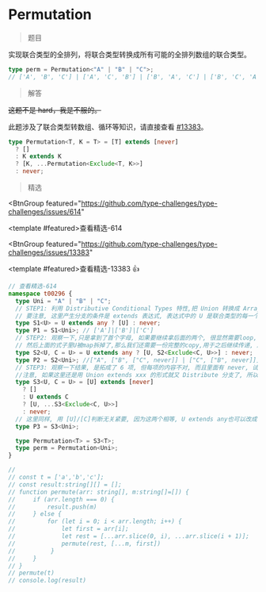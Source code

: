 # Permutation

<BtnGroup 
  issue="https://tsch.js.org/296/solutions"
  answer="https://github.com/type-challenges/type-challenges/issues/31947"
/>

> 题目

实现联合类型的全排列，将联合类型转换成所有可能的全排列数组的联合类型。

```typescript
type perm = Permutation<"A" | "B" | "C">;
// ['A', 'B', 'C'] | ['A', 'C', 'B'] | ['B', 'A', 'C'] | ['B', 'C', 'A'] | ['C', 'A', 'B'] | ['C', 'B', 'A']
```

> 解答

~~这题不是 hard，我是不服的。~~

此题涉及了联合类型转数组、循环等知识，请直接查看 [#13383](https://github.com/type-challenges/type-challenges/issues/13383)。

```ts
type Permutation<T, K = T> = [T] extends [never]
  ? []
  : K extends K
  ? [K, ...Permutation<Exclude<T, K>>]
  : never;
```

> 精选

<BtnGroup 
  featured="https://github.com/type-challenges/type-challenges/issues/614"
>
  <template #featured>查看精选-614</template>
</BtnGroup>

<BtnGroup 
  featured="https://github.com/type-challenges/type-challenges/issues/13383"
>
  <template #featured>查看精选-13383 👍</template>
</BtnGroup>

```ts
// 查看精选-614
namespace t00296 {
  type Uni = "A" | "B" | "C";
  // STEP1: 利用 Distributive Conditional Types 特性,把 Union 转换成 Array, 至于这里 extends 什么并不太重要, 只要条件为真,先用 any 好了
  // 要注意, 这里产生分支的条件是 extends 表达式, 表达式中的 U 是联合类型的每一个分支, 相当于被map
  type S1<U> = U extends any ? [U] : never;
  type P1 = S1<Uni>; // ['A']|['B']|['C']
  // STEP2: 观察一下,只是拿到了首个字母, 如果要继续拿后面的两个, 很显然需要loop, Type Space里的loop通常通过循环调用. 或者想一下如果是 function 该怎么写, 见
  // 然后上面的式子里U被map拆掉了,那么我们还需要一份完整的copy,用于之后继续传递, 所以增加一个C=U, 之后我们填上 S2<Exclude<C,U>>, 看第一项等于把[B, C]传入下一次循环
  type S2<U, C = U> = U extends any ? [U, S2<Exclude<C, U>>] : never;
  type P2 = S2<Uni>; //["A", ["B", ["C", never]] | ["C", ["B", never]]] | ["B", ["A", ["C", never]] | ["C", ["A", never]]] | ["C", ["A", ["B", never]] | ["B", ["A", never]]]
  // STEP3: 观察一下结果, 是拓成了 6 项, 但每项的内容不对, 而且里面有 never, 试着想办法把 never 拿掉, 怎么拿掉呢? 试着再加一级 extends,
  //注意, 如果这里还是用 Union extends xxx 的形式就又 Distribute 分支了, 所以这里把传入[U] 整体进条件
  type S3<U, C = U> = [U] extends [never]
    ? []
    : U extends C
    ? [U, ...S3<Exclude<C, U>>]
    : never;
  // 这里同样, 用 [U]/[C]判断无关紧要, 因为这两个相等, U extends any也可以改成 U extends C, 但注意, 这里的意义跟前面完全不同, U 已经是map后的子元素了, 不可以反过来
  type P3 = S3<Uni>;

  type Permutation<T> = S3<T>;
  type perm = Permutation<Uni>;
}

//
// const t = ['a','b','c'];
// const result:string[][] = [];
// function permute(arr: string[], m:string[]=[]) {
//     if (arr.length === 0) {
//         result.push(m)
//     } else {
//         for (let i = 0; i < arr.length; i++) {
//             let first = arr[i];
//             let rest = [...arr.slice(0, i), ...arr.slice(i + 1)];
//             permute(rest, [...m, first])
//          }
//     }
// }
// permute(t)
// console.log(result)
```
